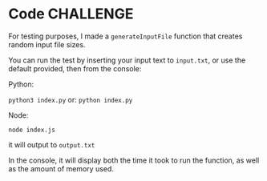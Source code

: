 # Code CHALLENGE

For testing purposes, I made a `generateInputFile` function that creates random input file sizes. 

You can run the test by inserting your input text to `input.txt`, or use the default provided, then from the console:

Python:

`python3 index.py` or: `python index.py`

Node: 

`node index.js` 

it will output to `output.txt`

In the console, it will display both the time it took to run the function, as well as the amount of memory used. 


